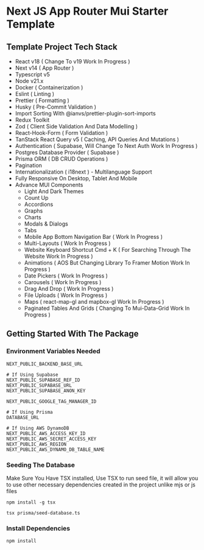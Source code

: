 # Next JS App Router Mui Starter Template

## Template Project Tech Stack

-   React v18 ( Change To v19 Work In Progress )
-   Next v14 ( App Router )
-   Typescript v5
-   Node v21.x
-   Docker ( Containerization )
-   Eslint ( Linting )
-   Prettier ( Formatting )
-   Husky ( Pre-Commit Validation )
-   Import Sorting With @ianvs/prettier-plugin-sort-imports
-   Redux Toolkit
-   Zod ( Client Side Validation And Data Modelling )
-   React-Hook-Form ( Form Validation )
-   TanStack React Query v5 ( Caching, API Queries And Mutations )
-   Authentication ( Supabase, Will Change To Next Auth Work In Progress )
-   Postgres Database Provider ( Supabase )
-   Prisma ORM ( DB CRUD Operations )
-   Pagination
-   Internationalization ( i18next ) - Multilanguage Support
-   Fully Responsive On Desktop, Tablet And Mobile
-   Advance MUI Components
    -   Light And Dark Themes
    -   Count Up
    -   Accordions
    -   Graphs
    -   Charts
    -   Modals & Dialogs
    -   Tabs
    -   Mobile App Bottom Navigation Bar ( Work In Progress )
    -   Multi-Layouts ( Work In Progress )
    -   Website Keyboard Shortcut Cmd + K ( For Searching Through The Website Work In Progress )
    -   Animations ( AOS But Changing Library To Framer Motion Work In Progress )
    -   Date Pickers ( Work In Progress )
    -   Carousels ( Work In Progress )
    -   Drag And Drop ( Work In Progress )
    -   File Uploads ( Work In Progress )
    -   Maps ( react-map-gl and mapbox-gl Work In Progress )
    -   Paginated Tables And Grids ( Changing To Mui-Data-Grid Work In Progress )

## Getting Started With The Package

### Environment Variables Needed

```
NEXT_PUBLIC_BACKEND_BASE_URL

# If Using Supabase
NEXT_PUBLIC_SUPABASE_REF_ID
NEXT_PUBLIC_SUPABASE_URL
NEXT_PUBLIC_SUPABASE_ANON_KEY

NEXT_PUBLIC_GOOGLE_TAG_MANAGER_ID

# If Using Prisma
DATABASE_URL

# If Using AWS DynamoDB
NEXT_PUBLIC_AWS_ACCESS_KEY_ID
NEXT_PUBLIC_AWS_SECRET_ACCESS_KEY
NEXT_PUBLIC_AWS_REGION
NEXT_PUBLIC_AWS_DYNAMO_DB_TABLE_NAME
```

### Seeding The Database

Make Sure You Have TSX installed, Use TSX to run seed file, it will allow you to use other necessary dependencies
created in the project unlike mjs or js files

`npm install -g tsx`

`tsx prisma/seed-database.ts `

### Install Dependencies

`npm install`
